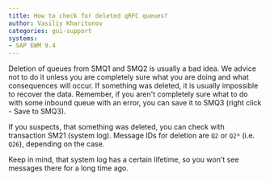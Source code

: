 ```yaml
---
title: How to check for deleted qRFC queues?
author: Vasiliy Kharitonov
categories: gui-support
systems:
- SAP EWM 9.4
---
```


Deletion of queues from SMQ1 and SMQ2 is usually a bad idea. We advice not to do it unless you are completely sure what you are doing and what consequences will occur. If something was deleted, it is usually impossible to recover the data. Remember, if you aren't completely sure what to do with some inbound queue with an error, you can save it to SMQ3 (right click - Save to SMQ3).

If you suspects, that something was deleted, you can check with transaction SM21 (system log). Message IDs for deletion are `Q2` or `Q2*` (i.e. `Q26`), depending on the case.

Keep in mind, that system log has a certain lifetime, so you won't see messages there for a long time ago.
